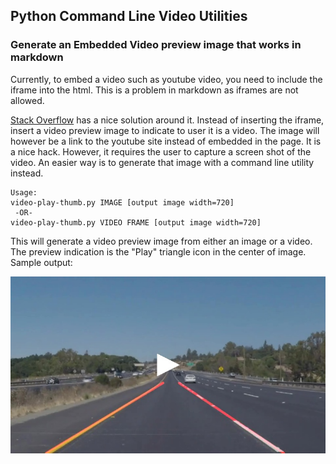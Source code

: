 ## Python Command Line Video Utilities

### Generate an Embedded Video preview image that works in markdown

Currently, to embed a video such as youtube video, you need to include the iframe into the html. This is a problem in markdown as iframes are not allowed.

[Stack Overflow](https://stackoverflow.com/questions/11804820/embed-a-youtube-video) has a nice solution around it. Instead of inserting the iframe, insert a video preview image to indicate to user it is a video. The image will however be a link to the youtube site instead of embedded in the page. It is a nice hack. However, it requires the user to capture a screen shot of the video.  An easier way is to generate that image with a command line utility instead.

``` 
Usage:
video-play-thumb.py IMAGE [output image width=720]
 -OR-
video-play-thumb.py VIDEO FRAME [output image width=720]
```

This will generate a video preview image from either an image or a video. The preview indication is the "Play" triangle icon in the center of image. Sample output:

![](out-yellow-720thumb.jpg "Embedded Video Preview Image")

